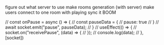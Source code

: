 figure out what server to use
make rooms generation (with server)
make users connect to one room with playing
sync it
BOOM

// const onPause = async () => {
  //     const pauseData = {
  //       pause: true
  //     }
  //     await socket.emit("pause", pauseData);
  // }
  // useEffect(() => {
  //     socket.on("receivePause", (data) => {
  //     });
  //     console.log(data);
  //   }, [socket])